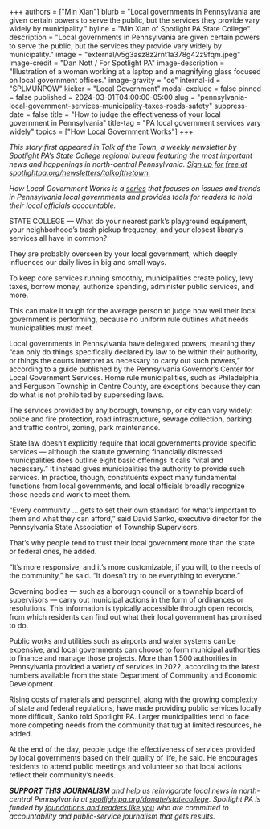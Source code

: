 +++
authors = ["Min Xian"]
blurb = "Local governments in Pennsylvania are given certain powers to serve the public, but the services they provide vary widely by municipality."
byline = "Min Xian of Spotlight PA State College"
description = "Local governments in Pennsylvania are given certain powers to serve the public, but the services they provide vary widely by municipality."
image = "external/v5g3asz8z2rnt1a378g42z9fqm.jpeg"
image-credit = "Dan Nott / For Spotlight PA"
image-description = "Illustration of a woman working at a laptop and a magnifying glass focused on local government offices."
image-gravity = "ce"
internal-id = "SPLMUNPOW"
kicker = "Local Government"
modal-exclude = false
pinned = false
published = 2024-03-01T04:00:00-05:00
slug = "pennsylvania-local-government-services-municipality-taxes-roads-safety"
suppress-date = false
title = "How to judge the effectiveness of your local government in Pennsylvania"
title-tag = "PA local government services vary widely"
topics = ["How Local Government Works"]
+++

<em>This story first appeared in Talk of the Town, a weekly newsletter by Spotlight PA’s State College regional bureau featuring the most important news and happenings in north-central Pennsylvania. </em><a href="https://www.spotlightpa.org/newsletters/talkofthetown"><em>Sign up for free at spotlightpa.org/newsletters/talkofthetown. </em></a><em></em>

<em>How Local Government Works is a </em><a href="https://www.spotlightpa.org/topics/how-local-government-works/"><em>series</em></a><em> that focuses on issues and trends in Pennsylvania local governments and provides tools for readers to hold their local officials accountable.</em>

STATE COLLEGE — What do your nearest park’s playground equipment, your neighborhood’s trash pickup frequency, and your closest library’s services all have in common?

They are probably overseen by your local government, which deeply influences our daily lives in big and small ways.

To keep core services running smoothly, municipalities create policy, levy taxes, borrow money, authorize spending, administer public services, and more.

This can make it tough for the average person to judge how well their local government is performing, because no uniform rule outlines what needs municipalities must meet.

<script src="https://www.spotlightpa.org/embed.js" async></script><div data-spl-embed-version="1" data-spl-src="https://www.spotlightpa.org/embeds/newsletter/?cta=Sign%20up%20for%20our%20new%20regional%20newsletter%2C%20%3Cb%3ETalk%20of%20the%20Town%3C%2Fb%3E%2C%20and%20get%20all%20the%20news%20and%20notes%20from%20State%20College%20and%20north-central%20PA.&button=Sign%20Up%20Now&preselect=state_college&eyebrow=DON'T%20MISS%20A%20BEAT"></div>

Local governments in Pennsylvania have delegated powers, meaning they “can only do things specifically declared by law to be within their authority, or things the courts interpret as necessary to carry out such powers,” according to a guide published by the Pennsylvania Governor’s Center for Local Government Services. Home rule municipalities, such as Philadelphia and Ferguson Township in Centre County, are exceptions because they can do what is not prohibited by superseding laws.

The services provided by any borough, township, or city can vary widely: police and fire protection, road infrastructure, sewage collection, parking and traffic control, zoning, park maintenance.

State law doesn’t explicitly require that local governments provide specific services — although the statute governing financially distressed municipalities does outline eight basic offerings it calls “vital and necessary.” It instead gives municipalities the authority to provide such services. In practice, though, constituents expect many fundamental functions from local governments, and local officials broadly recognize those needs and work to meet them.

“Every community … gets to set their own standard for what’s important to them and what they can afford,” said David Sanko, executive director for the Pennsylvania State Association of Township Supervisors.

That’s why people tend to trust their local government more than the state or federal ones, he added.

“It’s more responsive, and it’s more customizable, if you will, to the needs of the community,” he said. “It doesn’t try to be everything to everyone.”

Governing bodies — such as a borough council or a township board of supervisors — carry out municipal actions in the form of ordinances or resolutions. This information is typically accessible through open records, from which residents can find out what their local government has promised to do.

Public works and utilities such as airports and water systems can be expensive, and local governments can choose to form municipal authorities to finance and manage those projects. More than 1,500 authorities in Pennsylvania provided a variety of services in 2022, according to the latest numbers available from the state Department of Community and Economic Development.

<script src="https://www.spotlightpa.org/embed.js" async></script><div data-spl-embed-version="1" data-spl-src="https://www.spotlightpa.org/embeds/tips/?tip_text=Do%20you%20have%20a%20tip%20about%20Penn%20State%3F%20We%20want%20to%20hear%20from%20you."></div>

Rising costs of materials and personnel, along with the growing complexity of state and federal regulations, have made providing public services locally more difficult, Sanko told Spotlight PA. Larger municipalities tend to face more competing needs from the community that tug at limited resources, he added.

At the end of the day, people judge the effectiveness of services provided by local governments based on their quality of life, he said. He encourages residents to attend public meetings and volunteer so that local actions reflect their community’s needs.

<strong><em>SUPPORT THIS JOURNALISM </em></strong><em>and help us reinvigorate local news in north-central Pennsylvania at </em><a href="https://www.spotlightpa.org/donate/statecollege"><em>spotlightpa.org/donate/statecollege</em></a><em>. Spotlight PA is funded by </em><a href="https://www.spotlightpa.org/support"><em>foundations and readers like you</em></a><em> who are committed to accountability and public-service journalism that gets results.</em>


